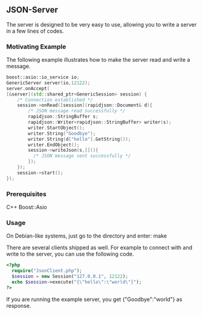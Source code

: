 <h2>JSON-Server</h2>
The server is designed to be very easy to use, allowing you to write a server in a few lines of codes.

<h3>Motivating Example</h3>
The following example illustrates how to make the server read and write a message.
 
```cpp
boost::asio::io_service io;
GenericServer server(io,12122);
server.onAccept(
[&server](std::shared_ptr<GenericSession> session) {
    /* Connection established */
    session->onRead([session](rapidjson::Document& d){
        /* JSON message read successfully */
        rapidjson::StringBuffer s;
        rapidjson::Writer<rapidjson::StringBuffer> writer(s);
        writer.StartObject();
        writer.String("Goodbye");
        writer.String(d["hello"].GetString());
        writer.EndObject();
        session->writeJson(s,[](){
          /* JSON message sent successfully */
        });
    });
    session->start();
});
```


<h3>Prerequisites</h3>
C++
Boost::Asio

<h3>Usage</h3>
On Debian-like systems, just go to the directory and enter: make

There are several clients shipped as well. For example to connect with and write to the server, you can use the following code.

```php
<?php
  require("JsonClient.php");
  $session = new Session("127.0.0.1", 12122);
  echo $session->execute("{\"hello\":\"world\"}");
?>
```

If you are running the example server, you get {"Goodbye":"world"} as response.